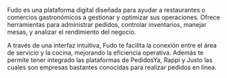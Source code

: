 Fudo es una plataforma digital diseñada para ayudar a restaurantes o comercios gastronómicos a gestionar y optimizar sus operaciones. Ofrece herramientas para administrar pedidos, controlar inventarios, manejar mesas, y analizar el rendimiento del negocio.

A través de una interfaz intuitiva, Fudo te facilita la conexión entre el área de servicio y la cocina, mejorando la eficiencia operativa. Además te permite tener integrado las plataformas de PedidosYa, Rappi y Justo las cuales son empresas bastantes conocidas para realizar pedidos en línea.
